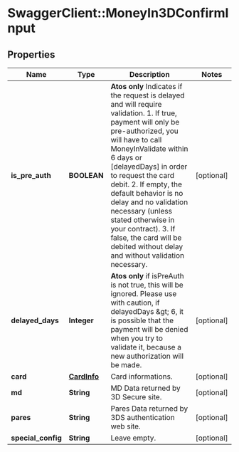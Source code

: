 # SwaggerClient::MoneyIn3DConfirmInput

## Properties
Name | Type | Description | Notes
------------ | ------------- | ------------- | -------------
**is_pre_auth** | **BOOLEAN** | **Atos only**  Indicates if the request is delayed and will require validation.  1. If true, payment will only be pre-authorized, you will have to call MoneyInValidate within 6 days or [delayedDays] in order to request the card debit.  2. If empty, the default behavior is no delay and no validation necessary (unless stated otherwise in your contract).  3. If false, the card will be debited without delay and without validation necessary. | [optional] 
**delayed_days** | **Integer** | **Atos only**  if isPreAuth is not true, this will be ignored.   Please use with caution, if delayedDays &amp;gt; 6, it is possible that the payment will be denied when you try to validate it, because a new authorization will be made. | [optional] 
**card** | [**CardInfo**](CardInfo.md) | Card informations. | [optional] 
**md** | **String** | MD Data returned by 3D Secure site. | [optional] 
**pares** | **String** | Pares Data returned by 3DS authentication web site. | [optional] 
**special_config** | **String** | Leave empty. | [optional] 


